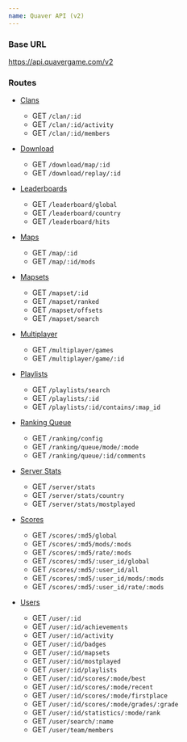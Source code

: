 ```yaml
---
name: Quaver API (v2)
---
```


### Base URL

<https://api.quavergame.com/v2>

### Routes

* [Clans](/docs/api-v2/clans)
    * GET `/clan/:id`
    * GET `/clan/:id/activity`
    * GET `/clan/:id/members`

* [Download](/docs/api-v2/download)
    * GET `/download/map/:id`
    * GET `/download/replay/:id`

* [Leaderboards](/docs/api-v2/leaderboards)
    * GET `/leaderboard/global`
    * GET `/leaderboard/country`
    * GET `/leaderboard/hits`

* [Maps](/docs/api-v2/maps)
    * GET `/map/:id`
    * GET `/map/:id/mods` 

* [Mapsets](/docs/api-v2/mapsets)
    * GET `/mapset/:id`   
    * GET `/mapset/ranked`
    * GET `/mapset/offsets`
    * GET `/mapset/search`

* [Multiplayer](/docs/api-v2/multiplayer)
    * GET `/multiplayer/games`
    * GET `/multiplayer/game/:id`

* [Playlists](/docs/api-v2/playlists)
    * GET `/playlists/search`
    * GET `/playlists/:id`
    * GET `/playlists/:id/contains/:map_id`

* [Ranking Queue](/docs/api-v2/ranking)
    * GET `/ranking/config`
    * GET `/ranking/queue/mode/:mode`
    * GET `/ranking/queue/:id/comments`

* [Server Stats](/docs/api-v2/server)
    * GET `/server/stats`
    * GET `/server/stats/country`
    * GET `/server/stats/mostplayed`

* [Scores](/docs/api-v2/scores)
    * GET `/scores/:md5/global`
    * GET `/scores/:md5/mods/:mods`
    * GET `/scores/:md5/rate/:mods`
    * GET `/scores/:md5/:user_id/global`
    * GET `/scores/:md5/:user_id/all`
    * GET `/scores/:md5/:user_id/mods/:mods`
    * GET `/scores/:md5/:user_id/rate/:mods`

* [Users](/docs/api-v2/users)
    * GET `/user/:id`
    * GET `/user/:id/achievements`
    * GET `/user/:id/activity`
    * GET `/user/:id/badges`
    * GET `/user/:id/mapsets`
    * GET `/user/:id/mostplayed`
    * GET `/user/:id/playlists`
    * GET `/user/:id/scores/:mode/best`
    * GET `/user/:id/scores/:mode/recent`
    * GET `/user/:id/scores/:mode/firstplace`
    * GET `/user/:id/scores/:mode/grades/:grade`
    * GET `/user/:id/statistics/:mode/rank`
    * GET `/user/search/:name`
    * GET `/user/team/members`